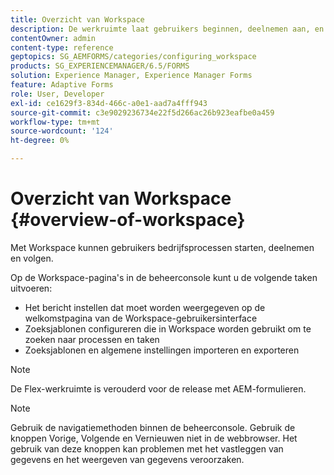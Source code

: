 ```yaml
---
title: Overzicht van Workspace
description: De werkruimte laat gebruikers beginnen, deelnemen aan, en bedrijfsprocessen volgen. Laten we meer weten over de werkruimte.
contentOwner: admin
content-type: reference
geptopics: SG_AEMFORMS/categories/configuring_workspace
products: SG_EXPERIENCEMANAGER/6.5/FORMS
solution: Experience Manager, Experience Manager Forms
feature: Adaptive Forms
role: User, Developer
exl-id: ce1629f3-834d-466c-a0e1-aad7a4fff943
source-git-commit: c3e9029236734e22f5d266ac26b923eafbe0a459
workflow-type: tm+mt
source-wordcount: '124'
ht-degree: 0%

---
```


# Overzicht van Workspace {#overview-of-workspace}

Met Workspace kunnen gebruikers bedrijfsprocessen starten, deelnemen en volgen.

Op de Workspace-pagina&#39;s in de beheerconsole kunt u de volgende taken uitvoeren:

* Het bericht instellen dat moet worden weergegeven op de welkomstpagina van de Workspace-gebruikersinterface
* Zoeksjablonen configureren die in Workspace worden gebruikt om te zoeken naar processen en taken
* Zoeksjablonen en algemene instellingen importeren en exporteren

>[!NOTE]
>
>De Flex-werkruimte is verouderd voor de release met AEM-formulieren.

>[!NOTE]
>
>Gebruik de navigatiemethoden binnen de beheerconsole. Gebruik de knoppen Vorige, Volgende en Vernieuwen niet in de webbrowser. Het gebruik van deze knoppen kan problemen met het vastleggen van gegevens en het weergeven van gegevens veroorzaken.
